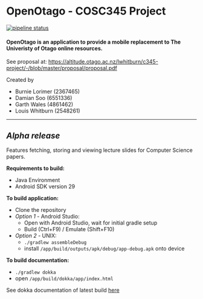# OpenOtago - COSC345 Project
[![pipeline status](https://altitude.otago.ac.nz/lwhitburn/c345-project/badges/master/pipeline.svg)](https://altitude.otago.ac.nz/lwhitburn/c345-project/-/commits/master)

#### OpenOtago is an application to provide a mobile replacement to The Univeristy of Otago online resources.

See proposal at: https://altitude.otago.ac.nz/lwhitburn/c345-project/-/blob/master/proposal/proposal.pdf

Created by
 - Burnie Lorimer (2367465)
 - Damian Soo (6551336)
 - Garth Wales (4861462) 
 - Louis Whitburn (2548261)


----
## *Alpha release*
Features fetching, storing and viewing lecture slides for Computer Science papers.

**Requirements to build:**
 - Java Environment
 - Android SDK version 29 

**To build application:**
- Clone the repository
- *Option 1* - Android Studio:
    - Open with Android Studio, wait for initial gradle setup
    - Build (Ctrl+F9) / Emulate (Shift+F10)
- *Option 2* - UNIX:
    - ```./gradlew assembleDebug ```
    - install ```/app/build/outputs/apk/debug/app-debug.apk``` onto device

**To build documentation:**
 - ```./gradlew dokka```
 - open ```/app/build/dokka/app/index.html```

 See dokka documentation of latest build <a href="https://lwhitburn.cspages.otago.ac.nz/-/c345-project/-/jobs/10746/artifacts/public/app/index.html">here</a>
